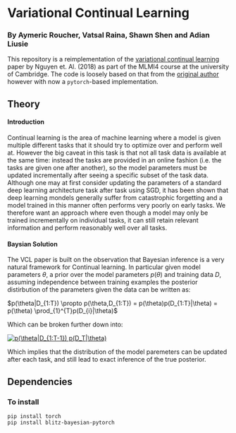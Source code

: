 # Variational Continual Learning

### By Aymeric Roucher, Vatsal Raina, Shawn Shen and Adian Liusie

This repository is a reimplementation of the [variational continual learning](https://arxiv.org/pdf/1710.10628.pdf) paper by Nguyen et. Al. (2018) as part of the MLMI4 course at the university of Cambridge. The code is loosely based on that from the [original author](https://github.com/nvcuong/variational-continual-learning) however with now a `pytorch`-based implementation. 

## Theory

#### Introduction

Continual learning is the area of machine learning where a model is given multiple different tasks that it should try to optimize over and perform well at. However the big caveat in this task is that not all task data is available at the same time: instead the tasks are provided in an online fashion (i.e. the tasks are given one after another),  so the model parameters must be updated incrementally after seeing a specific subset of the task data. Although one may at first consider updating the parameters of a standard deep learning architecture task after task using SGD, it has been shown that deep learning mondels generally suffer from catastrophic forgetting and a model trained in this manner often performs very poorly on early tasks. We therefore want an approach where even though a model may only be trained incrementally on individual tasks, it can still retain relevant information and perform reasonably well over all tasks.

#### Baysian Solution
The VCL paper is built on the observation that Bayesian inference is a very natural framework for Continual learning. In particular given model parameters $θ$, a prior over the model parameters $p(θ)$ and training data $D$, assuming independence between training examples the posterior distirbution of the parameters given the data can be written as:

$p(\theta|D_{1:T}) \propto p(\theta,D_{1:T}) = p(\theta)p(D_{1:T}|\theta) = p(\theta) \prod_{1}^{T}p(D_{i}|\theta)$

Which can be broken further down into:

<a href="https://www.codecogs.com/eqnedit.php?latex=p(\theta|D_{1:T-1})&space;p(D_T|\theta)" target="_blank"><img src="https://latex.codecogs.com/gif.latex?p(\theta|D_{1:T-1})&space;p(D_T|\theta)" title="p(\theta|D_{1:T-1}) p(D_T|\theta)" /></a>

Which implies that the distribution of the model paremeters can be updated after each task, and still lead to exact inference of the true posterior.
## Dependencies

### To install
````
pip install torch
pip install blitz-bayesian-pytorch
````
